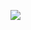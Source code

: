 <a href="https://www.youtube.com/watch?v=K_IjMCDdYNQ"><img src="https://i9.ytimg.com/vi/K_IjMCDdYNQ/maxresdefault.jpg?time=1651507500000&sqp=CKyCwJMG&rs=AOn4CLDVQEss914azY_KGcsYtouwa6yAmg" /></a>
